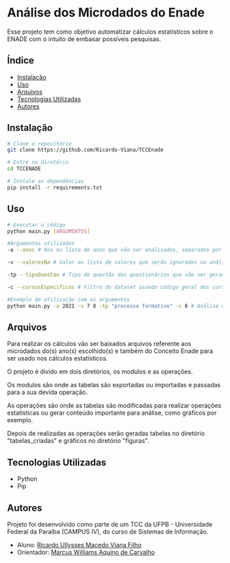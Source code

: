 # Análise dos Microdados do Enade

Esse projeto tem como objetivo automatizar cálculos estatísticos sobre o ENADE com o intuito de embasar possíveis pesquisas.

## Índice
- [Instalação](#instalação)
- [Uso](#uso)
- [Arquivos](#arquivos)
- [Tecnologias Utilizadas](#tecnologias-utilizadas)
- [Autores](#autores)

## Instalação
```bash
# Clone o repositório
git clone https://github.com/Ricardo-Viana/TCCEnade

# Entre no diretório
cd TCCENADE

# Instale as dependências
pip install -r requirements.txt
```

## Uso

```bash
# Executar o código
python main.py [ARGUMENTOS]

#Argumentos utilizados
-a --anos # Ano ou lista de anos que vão ser analisados, separados por espaço. Argumento Obrigatório

-v --valoresNa # Valor ou lista de valores que serão ignorados na análise. Argumento Opcional

-tp --tipoQuestao # Tipo de questão dos questionários que vão ser gerados os relatórios. Argumento Obrigatório

-c --cursosEspecificos # Filtro do dataset usando código geral dos cursos, usando como base o Cine Rótulo (cine_rotulo_enade). Argumento Opcional

#Exemplo de utilização com os argumentos
python main.py -a 2021 -v 7 8 -tp "processo formativo" -c 6 # Análise do ano de 2021, questões com valores 7 e 8 serão ignorados, o tipo da questão serão as de processo formativo e apenas os cursos com código geral 6 serão analisados.

```

## Arquivos
Para realizar os cálculos vão ser baixados arquivos referente aos microdados do(s) ano(s) escolhido(s) e também do Conceito Enade para ser usado nos cálculos estatísticos.

O projeto é divido em dois diretórios, os modulos e as operações. 

Os modulos são onde as tabelas são exportadas ou importadas e passadas para a sua devida operação. 

As operações são onde as tabelas são modificadas para realizar operações estatísticas ou gerar conteúdo importante para análise, como gráficos por exemplo.

Depois de realizadas as operações serão geradas tabelas no diretório "tabelas_criadas" e gráficos no diretório "figuras".



## Tecnologias Utilizadas

- Python
- Pip

## Autores

Projeto foi desenvolvido como parte de um TCC da UFPB - Universidade Federal da Paraíba (CAMPUS IV), do curso de Sistemas de Informação.

- Aluno: [Ricardo Ullysses Macedo Viana Filho](#https://github.com/Ricardo-Viana)
- Orientador: [Marcus Williams Aquino de Carvalho](#https://github.com/marcuswac)